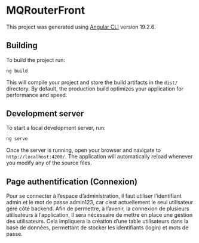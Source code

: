 # MQRouterFront

This project was generated using [Angular CLI](https://github.com/angular/angular-cli) version 19.2.6.

## Building

To build the project run:

```bash
ng build
```

This will compile your project and store the build artifacts in the `dist/` directory. By default, the production build optimizes your application for performance and speed.

## Development server

To start a local development server, run:

```bash
ng serve
```

Once the server is running, open your browser and navigate to `http://localhost:4200/`. The application will automatically reload whenever you modify any of the source files.

## Page authentification (Connexion)

Pour se connecter à l’espace d’administration, il faut utiliser l’identifiant admin et le mot de passe admin123, car c’est actuellement le seul utilisateur géré côté backend.
Afin de permettre, à l’avenir, la connexion de plusieurs utilisateurs à l’application, il sera nécessaire de mettre en place une gestion des utilisateurs. Cela impliquera la création d’une table utilisateurs dans la base de données, permettant de stocker les identifiants (login) et mots de passe.
